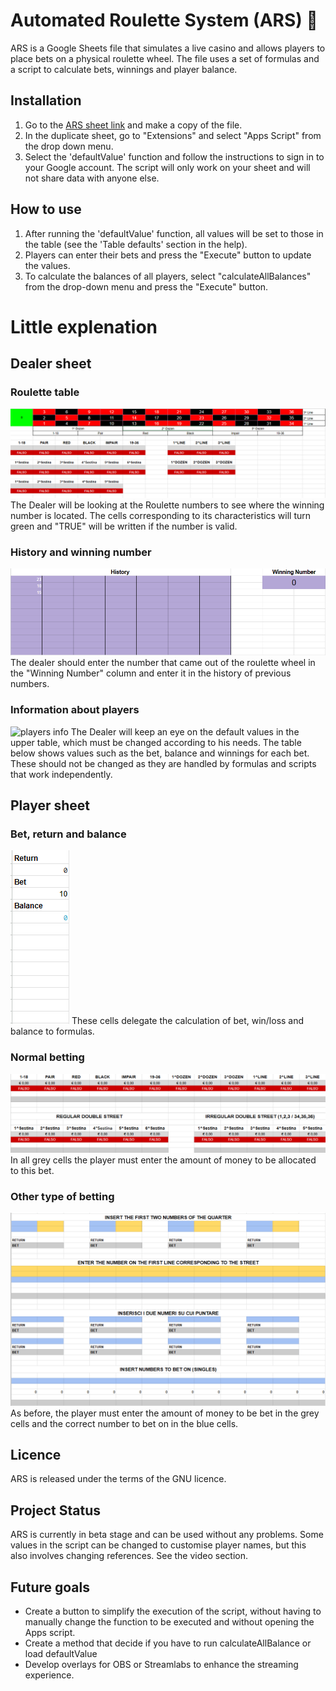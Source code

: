 # Automated Roulette System (ARS) 🎰

ARS is a Google Sheets file that simulates a live casino and allows players to place bets on a physical roulette wheel. The file uses a set of formulas and a script to calculate bets, winnings and player balance.

## Installation

1. Go to the [ARS sheet link](insert-link-here) and make a copy of the file.
2. In the duplicate sheet, go to "Extensions" and select "Apps Script" from the drop down menu.
3. Select the 'defaultValue' function and follow the instructions to sign in to your Google account. The script will only work on your sheet and will not share data with anyone else.

## How to use

1. After running the 'defaultValue' function, all values will be set to those in the table (see the 'Table defaults' section in the help).
2. Players can enter their bets and press the "Execute" button to update the values.
3. To calculate the balances of all players, select "calculateAllBalances" from the drop-down menu and press the "Execute" button.

# Little explenation 

## Dealer sheet

### Roulette table
![Roulette table](roulette.png)
The Dealer will be looking at the Roulette numbers to see where the winning number is located. The cells corresponding to its characteristics will turn green and "TRUE" will be written if the number is valid.

### History and winning number
![History of extracted numbers](history.png)
The dealer should enter the number that came out of the roulette wheel in the "Winning Number" column and enter it in the history of previous numbers.

### Information about players
![players info](!tabs.png)
The Dealer will keep an eye on the default values in the upper table, which must be changed according to his needs. The table below shows values such as the bet, balance and winnings for each bet. These should not be changed as they are handled by formulas and scripts that work independently.

## Player sheet

### Bet, return and balance
![Bet, return and balance](RBB.png)
These cells delegate the calculation of bet, win/loss and balance to formulas.

### Normal betting 
![outside bet](regularplayer.png)
In all grey cells the player must enter the amount of money to be allocated to this bet.

### Other type of betting
![Other bet](otherbet.png)
As before, the player must enter the amount of money to be bet in the grey cells and the correct number to bet on in the blue cells. 

## Licence

ARS is released under the terms of the GNU licence.

## Project Status

ARS is currently in beta stage and can be used without any problems. Some values in the script can be changed to customise player names, but this also involves changing references. See the video section.

## Future goals

- Create a button to simplify the execution of the script, without having to manually change the function to be executed and without opening the Apps script.
- Create a method that decide if you have to run calculateAllBalance or load defaultValue
- Develop overlays for OBS or Streamlabs to enhance the streaming experience.
